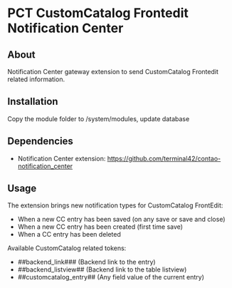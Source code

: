 PCT CustomCatalog Frontedit Notification Center
================

About
-----
Notification Center gateway extension to send CustomCatalog Frontedit related information.

Installation
------------
Copy the module folder to /system/modules, update database

Dependencies
------------
- Notification Center extension: https://github.com/terminal42/contao-notification_center

Usage
------------
The extension brings new notification types for CustomCatalog FrontEdit:
* When a new CC entry has been saved (on any save or save and close)
* When a new CC entry has been created (first time save)
* When a CC entry has been deleted

Available CustomCatalog related tokens:
* ##backend_link### (Backend link to the entry)
* ##backend_listview## (Backend link to the table listview)
* ##customcatalog_entry## (Any field value of the current entry)